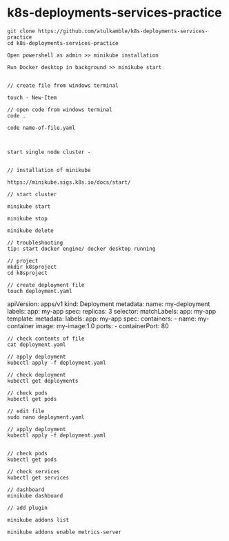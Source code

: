 # k8s-deployments-services-practice


```
git clone https://github.com/atulkamble/k8s-deployments-services-practice
cd k8s-deployments-services-practice
```

```
Open powershell as admin >> minikube installation

Run Docker desktop in background >> minikube start 


// create file from windows terminal

touch - New-Item 

// open code from windows terminal
code .

code name-of-file.yaml



start single node cluster - 


// installation of minikube 

https://minikube.sigs.k8s.io/docs/start/

// start cluster 

minikube start 

minikube stop 

minikube delete

// troubleshooting 
tip: start docker engine/ docker desktop running 

// project
mkdir k8sproject
cd k8sproject

// create deployment file
touch deployment.yaml

```
apiVersion: apps/v1
kind: Deployment
metadata:
  name: my-deployment
  labels:
    app: my-app
spec:
  replicas: 3
  selector:
    matchLabels:
      app: my-app
  template:
    metadata:
      labels:
        app: my-app
    spec:
      containers:
      - name: my-container
        image: my-image:1.0
        ports:
        - containerPort: 80
```
// check contents of file
cat deployment.yaml

// apply deployment 
kubectl apply -f deployment.yaml

// check deployment
kubectl get deployments

// check pods 
kubectl get pods

// edit file 
sudo nano deployment.yaml

// apply deployment
kubectl apply -f deployment.yaml


// check pods 
kubectl get pods

// check services 
kubectl get services 

// dashboard 
minikube dashboard 

// add plugin 

minikube addons list 

minikube addons enable metrics-server

```

